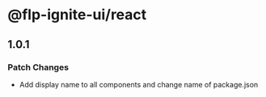 # @flp-ignite-ui/react

## 1.0.1

### Patch Changes

- Add display name to all components and change name of package.json
